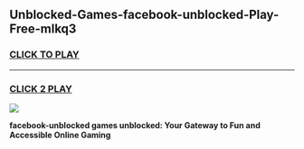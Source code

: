 
## Unblocked-Games-facebook-unblocked-Play-Free-mlkq3
<h3>
<a href="https://premium76.site?title=facebook-unblocked&ref=12A">CLICK TO PLAY</a></h3>
<hr>

<h3>
<a href="https://premium76.site?title=facebook-unblocked&ref=12A">CLICK 2 PLAY</a>
  
</h3>

<a href="https://premium76.site?title=facebook-unblocked&ref=12A"><img src="https://clearcache.store/games.png"></a>


**facebook-unblocked games unblocked: Your Gateway to Fun and Accessible Online Gaming**
